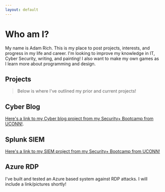 ```yaml
---
layout: default
---
```


# Who am I?

My name is Adam Rich. This is my place to post projects, interests, and progress in my life and career. I'm looking to improve my knowledge in IT, Cyber Security, writing, and painting! I also want to make my own games as I learn more about programming and design.

## Projects
> Below is where I've outlined my prior and current projects!

## Cyber Blog

[Here's a link to my Cyber blog project from my Security+ Bootcamp from UCONN!](https://github.com/WallaceBoen/CyberBlog).

## Splunk SIEM

[Here's a link to my SIEM project from my Security+ Bootcamp from UCONN!](https://github.com/WallaceBoen/SplunkSIEMProject)

## Azure RDP

I've built and tested an Azure based system against RDP attacks. I will include a link/pictures shortly!
